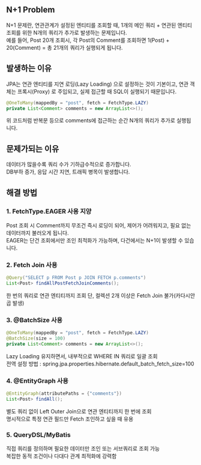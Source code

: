 ## N+1 Problem

N+1 문제란, 연관관계가 설정된 엔티티를 조회할 때, 1개의 메인 쿼리 + 연관된 엔티티 조회를 위한 N개의 쿼리가 추가로 발생하는 문제입니다.  
예를 들어, Post 20개 조회시, 각 Post의 Comment를 조회하면 1(Post) + 20(Comment) = 총 21개의 쿼리가 실행되게 됩니다. 

## 발생하는 이유
JPA는 연관 엔티티를 지연 로딩(Lazy Loading) 으로 설정하는 것이 기본이고, 연관 객체는 프록시(Proxy) 로 주입되고, 실제 접근할 때 SQL이 실행되기 때문입니다.  

```java
@OneToMany(mappedBy = "post", fetch = FetchType.LAZY)
private List<Comment> comments = new ArrayList<>();
```
위 코드처럼 반복문 등으로 comments에 접근하는 순간 N개의 쿼리가 추가로 실행됩니다.  

## 문제가되는 이유
데이터가 많을수록 쿼리 수가 기하급수적으로 증가합니다.  
DB부하 증가, 응답 시간 지연, 트래픽 병목이 발생합니다.  

## 해결 방법

### 1. FetchType.EAGER 사용 지양

Post 조회 시 Comment까지 무조건 즉시 로딩이 되어, 제어가 어려워지고, 필요 없는 데이터까지 불러오게 됩니다.  
EAGER는 단건 조회에서만 조인 최적화가 가능하며, 다건에서는 N+1이 발생할 수 있습니다.  

### 2. Fetch Join 사용
```java
@Query("SELECT p FROM Post p JOIN FETCH p.comments")
List<Post> findAllPostFetchJoinComments();
```
한 번의 쿼리로 연관 엔티티까지 조회
단, 컬렉션 2개 이상은 Fetch Join 불가(카다시안 곱 발생)  

### 3. @BatchSize 사용
```java
@OneToMany(mappedBy = "post", fetch = FetchType.LAZY)
@BatchSize(size = 100)
private List<Comment> comments = new ArrayList<>();
```
Lazy Loading 유지하면서, 내부적으로 WHERE IN 쿼리로 일괄 조회  
전역 설정 방법 : spring.jpa.properties.hibernate.default_batch_fetch_size=100  

### 4. @EntityGraph 사용
```java
@EntityGraph(attributePaths = {"comments"})
List<Post> findAll();
```
별도 쿼리 없이 Left Outer Join으로 연관 엔티티까지 한 번에 조회  
명시적으로 특정 연관 필드만 Fetch 조인하고 싶을 때 유용  

### 5. QueryDSL/MyBatis
직접 쿼리를 정의하며 필요한 데이터만 조인 또는 서브쿼리로 조회 가능  
복잡한 동적 조건이나 다대다 관계 최적화에 강력함  
